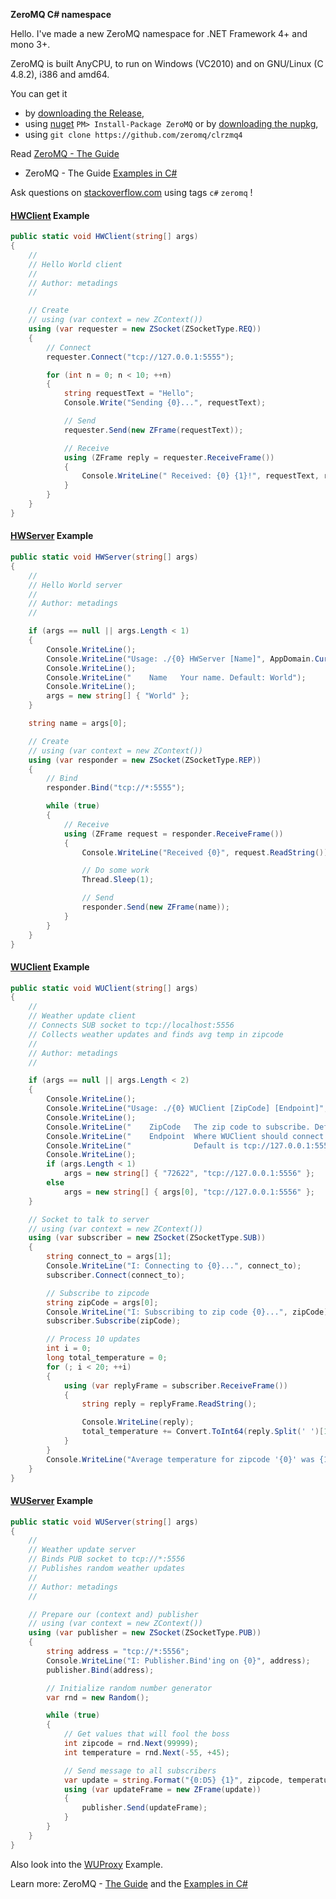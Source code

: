 ﻿
**ZeroMQ C# namespace**

Hello. I've made a new ZeroMQ namespace for .NET Framework 4+ and mono 3+.

ZeroMQ is built AnyCPU, to run on Windows (VC2010) and on GNU/Linux (C 4.8.2), i386 and amd64.

You can get it
- by [downloading the Release](https://github.com/zeromq/clrzmq4/releases),
- using [nuget](https://www.nuget.org/packages/ZeroMQ/) `PM> Install-Package ZeroMQ` or by [downloading the nupkg](https://packages.nuget.org/api/v1/package/ZeroMQ/),
- using `git clone https://github.com/zeromq/clrzmq4`

Read [ZeroMQ - The Guide](http://zguide.zeromq.org/page:all)
- ZeroMQ - The Guide [Examples in C#](http://github.com/metadings/zguide/tree/master/examples/C%23)

Ask questions on [stackoverflow.com](http://stackoverflow.com/questions/tagged/c%23+zeromq) using tags `c#` `zeromq` !

#### **[HWClient](https://github.com/metadings/zguide/blob/master/examples/C%23/hwclient.cs) Example**
```csharp
public static void HWClient(string[] args)
{
	//
	// Hello World client
	//
	// Author: metadings
	//

	// Create
	// using (var context = new ZContext())
	using (var requester = new ZSocket(ZSocketType.REQ))
	{
		// Connect
		requester.Connect("tcp://127.0.0.1:5555");

		for (int n = 0; n < 10; ++n)
		{
			string requestText = "Hello";
			Console.Write("Sending {0}...", requestText);

			// Send
			requester.Send(new ZFrame(requestText));

			// Receive
			using (ZFrame reply = requester.ReceiveFrame()) 
			{
				Console.WriteLine(" Received: {0} {1}!", requestText, reply.ReadString());
			}
		}
	}
}
```

#### **[HWServer](https://github.com/metadings/zguide/blob/master/examples/C%23/hwserver.cs)** Example
```csharp
public static void HWServer(string[] args)
{
	//
	// Hello World server
	//
	// Author: metadings
	//

	if (args == null || args.Length < 1)
	{
		Console.WriteLine();
		Console.WriteLine("Usage: ./{0} HWServer [Name]", AppDomain.CurrentDomain.FriendlyName);
		Console.WriteLine();
		Console.WriteLine("    Name   Your name. Default: World");
		Console.WriteLine();
		args = new string[] { "World" };
	}

	string name = args[0];

	// Create
	// using (var context = new ZContext())
	using (var responder = new ZSocket(ZSocketType.REP))
	{
		// Bind
		responder.Bind("tcp://*:5555");

		while (true)
		{
			// Receive
			using (ZFrame request = responder.ReceiveFrame())
			{
				Console.WriteLine("Received {0}", request.ReadString());

				// Do some work
				Thread.Sleep(1);

				// Send
				responder.Send(new ZFrame(name));
			}
		}
	}
}
```

#### **[WUClient](https://github.com/metadings/zguide/blob/master/examples/C%23/wuclient.cs)** Example
```csharp
public static void WUClient(string[] args)
{
	//
	// Weather update client
	// Connects SUB socket to tcp://localhost:5556
	// Collects weather updates and finds avg temp in zipcode
	//
	// Author: metadings
	//

	if (args == null || args.Length < 2)
	{
		Console.WriteLine();
		Console.WriteLine("Usage: ./{0} WUClient [ZipCode] [Endpoint]", AppDomain.CurrentDomain.FriendlyName);
		Console.WriteLine();
		Console.WriteLine("    ZipCode   The zip code to subscribe. Default is 72622 Nürtingen");
		Console.WriteLine("    Endpoint  Where WUClient should connect to.");
		Console.WriteLine("              Default is tcp://127.0.0.1:5556");
		Console.WriteLine();
		if (args.Length < 1)
			args = new string[] { "72622", "tcp://127.0.0.1:5556" };
		else
			args = new string[] { args[0], "tcp://127.0.0.1:5556" };
	}

	// Socket to talk to server
	// using (var context = new ZContext())
	using (var subscriber = new ZSocket(ZSocketType.SUB))
	{
		string connect_to = args[1];
		Console.WriteLine("I: Connecting to {0}...", connect_to);
		subscriber.Connect(connect_to);

		// Subscribe to zipcode
		string zipCode = args[0];
		Console.WriteLine("I: Subscribing to zip code {0}...", zipCode);
		subscriber.Subscribe(zipCode);

		// Process 10 updates
		int i = 0;
		long total_temperature = 0;
		for (; i < 20; ++i)
		{
			using (var replyFrame = subscriber.ReceiveFrame())
			{
				string reply = replyFrame.ReadString();

				Console.WriteLine(reply);
				total_temperature += Convert.ToInt64(reply.Split(' ')[1]);
			}
		}
		Console.WriteLine("Average temperature for zipcode '{0}' was {1}°", zipCode, (total_temperature / i));
	}
}
```

#### **[WUServer](https://github.com/metadings/zguide/blob/master/examples/C%23/wuserver.cs)** Example
```csharp
public static void WUServer(string[] args)
{
	//
	// Weather update server
	// Binds PUB socket to tcp://*:5556
	// Publishes random weather updates
	//
	// Author: metadings
	//

	// Prepare our (context and) publisher
	// using (var context = new ZContext())
	using (var publisher = new ZSocket(ZSocketType.PUB))
	{
		string address = "tcp://*:5556";
		Console.WriteLine("I: Publisher.Bind'ing on {0}", address);
		publisher.Bind(address);

		// Initialize random number generator
		var rnd = new Random();

		while (true)
		{
			// Get values that will fool the boss
			int zipcode = rnd.Next(99999);
			int temperature = rnd.Next(-55, +45);

			// Send message to all subscribers
			var update = string.Format("{0:D5} {1}", zipcode, temperature);
			using (var updateFrame = new ZFrame(update))
			{
				publisher.Send(updateFrame);
			}
		}
	}
}
```

Also look into the [WUProxy](https://github.com/metadings/zguide/blob/master/examples/C%23/wuproxy.cs) Example.

Learn more: ZeroMQ - [The Guide](http://zguide.zeromq.org/page:all) and the [Examples in C#](http://github.com/metadings/zguide/tree/master/examples/C%23)
